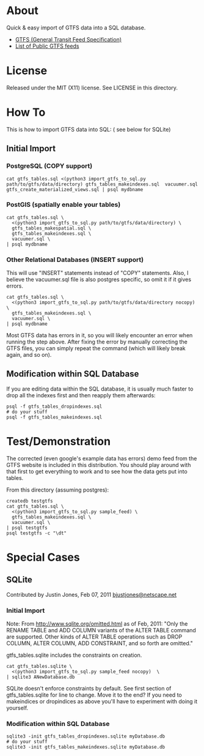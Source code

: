# About
Quick & easy import of GTFS data into a SQL database.

* [GTFS (General Transit Feed Specification)](http://code.google.com/transit/spec/transit_feed_specification.html)
* [List of Public GTFS feeds](http://code.google.com/p/googletransitdatafeed/wiki/PublicFeeds)

# License
Released under the MIT (X11) license. See LICENSE in this directory.


# How To
This is how to import GTFS data into SQL:
( see below for SQLite)

## Initial Import

### PostgreSQL (COPY support)
    cat gtfs_tables.sql <(python3 import_gtfs_to_sql.py path/to/gtfs/data/directory) gtfs_tables_makeindexes.sql  vacuumer.sql gtfs_create_materialized_views.sql | psql mydbname

### PostGIS (spatially enable your tables)
    cat gtfs_tables.sql \
      <(python3 import_gtfs_to_sql.py path/to/gtfs/data/directory) \
      gtfs_tables_makespatial.sql \
      gtfs_tables_makeindexes.sql \
      vacuumer.sql \
    | psql mydbname

### Other Relational Databases (INSERT support)
This will use "INSERT" statements instead of "COPY" statements.
Also, I believe the vacuumer.sql file is also postgres specific, so omit it if 
it gives errors.

    cat gtfs_tables.sql \
      <(python3 import_gtfs_to_sql.py path/to/gtfs/data/directory nocopy) \
      gtfs_tables_makeindexes.sql \
      vacuumer.sql \
    | psql mydbname

Most GTFS data has errors in it, so you will likely encounter an error when 
running the step above. After fixing the error by manually correcting the GTFS 
files, you can simply repeat the command (which will likely break again, and 
so on).

## Modification within SQL Database

If you are editing data within the SQL database, it is usually much faster to 
drop all the indexes first and then reapply them afterwards:

    psql -f gtfs_tables_dropindexes.sql
    # do your stuff
    psql -f gtfs_tables_makeindexes.sql


# Test/Demonstration

The corrected (even google's example data has errors) demo feed from the 
GTFS website is included in this distribution. You should play around with that 
first to get everything to work and to see how the data gets put into tables.

From this directory (assuming postgres):

    createdb testgtfs
    cat gtfs_tables.sql \
      <(python3 import_gtfs_to_sql.py sample_feed) \
      gtfs_tables_makeindexes.sql \
      vacuumer.sql \
    | psql testgtfs
    psql testgtfs -c "\dt"

# Special Cases

## SQLite
Contributed by Justin Jones, Feb 07, 2011  bjustjones@netscape.net

### Initial Import
Note:
  From http://www.sqlite.org/omitted.html as of Feb, 2011:
    "Only the RENAME TABLE and ADD COLUMN variants of the ALTER TABLE command 
    are supported. Other kinds of ALTER TABLE operations such as DROP COLUMN, 
    ALTER COLUMN, ADD CONSTRAINT, and so forth are omitted."

  gtfs_tables.sqlite includes the constraints on creation. 

    cat gtfs_tables.sqlite \
      <(python3 import_gtfs_to_sql.py sample_feed nocopy)  \
    | sqlite3 ANewDatabase.db

SQLite doesn't enforce constraints by default. See first section of 
gtfs_tables.sqlite for line to change. Move it to the end?
If you need to makeindices or dropindices as above you'll have to experiment
with doing it yourself.

### Modification within SQL Database
    sqlite3 -init gtfs_tables_dropindexes.sqlite myDatabase.db
    # do your stuff
    sqlite3 -init gtfs_tables_makeindexes.sqlite myDatabase.db
